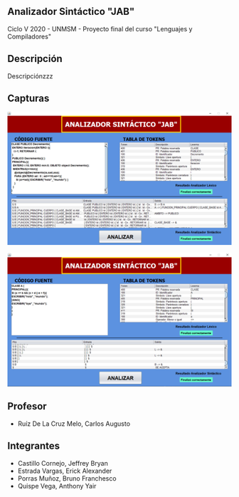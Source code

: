 ## **Analizador Sintáctico "JAB"**
Ciclo V 2020 - UNMSM - Proyecto final del curso "Lenguajes y Compiladores"

## Descripción
Descripciónzzz

## Capturas

<p align="center">
  <img src="https://github.com/anthonyquispev/AnalizadorSintactico/blob/master/capturas/Ejemplo_01.PNG">
</p>
<p align="center">
  <img src="https://github.com/anthonyquispev/AnalizadorSintactico/blob/master/capturas/Ejemplo_02.PNG">
</p>




## Profesor
* Ruíz De La Cruz Melo, Carlos Augusto

## Integrantes
* Castillo Cornejo, Jeffrey Bryan
* Estrada Vargas, Erick Alexander
* Porras Muñoz, Bruno Franchesco
* Quispe Vega, Anthony Yair
